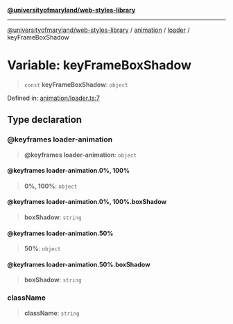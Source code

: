 [**@universityofmaryland/web-styles-library**](../../../../README.md)

***

[@universityofmaryland/web-styles-library](../../../../README.md) / [animation](../../../README.md) / [loader](../README.md) / keyFrameBoxShadow

# Variable: keyFrameBoxShadow

> `const` **keyFrameBoxShadow**: `object`

Defined in: [animation/loader.ts:7](https://github.com/UMD-Digital/design-system/blob/7fa144f196ef5f0ef2b372670136735f5a5c9236/packages/styles/source/animation/loader.ts#L7)

## Type declaration

### @keyframes loader-animation

> **@keyframes loader-animation**: `object`

#### @keyframes loader-animation.0%, 100%

> **0%, 100%**: `object`

#### @keyframes loader-animation.0%, 100%.boxShadow

> **boxShadow**: `string`

#### @keyframes loader-animation.50%

> **50%**: `object`

#### @keyframes loader-animation.50%.boxShadow

> **boxShadow**: `string`

### className

> **className**: `string`
